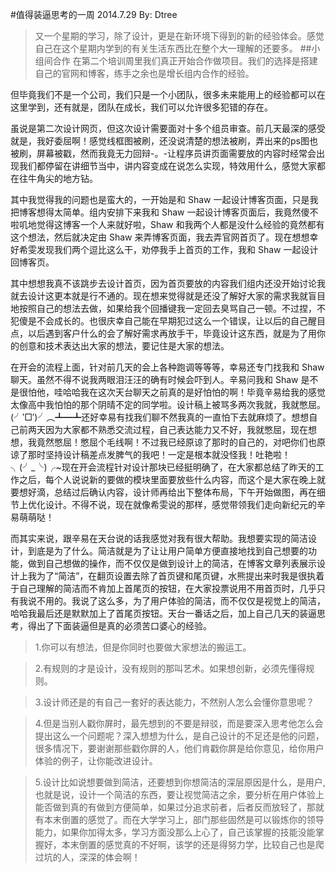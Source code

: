 #值得装逼思考的一周 
                                    2014.7.29        By: Dtree
>又一个星期的学习，除了设计，更是在新环境下得到的新的经验体会。感觉自己在这个星期内学到的有关生活东西比在整个大一理解的还要多。
##小组间合作
在第二个培训周里我们真正开始合作做项目。我们的选择是搭建自己的官网和博客，练手之余也是增长组内合作的经验。

但毕竟我们不是一个公司，我们只是一个小团队，很多未来能用上的经验都可以在这里学到，还有就是，团队在成长，我们可以允许很多犯错的存在。

虽说是第二次设计网页，但这次设计需要面对十多个组员审查。前几天最深的感受就是，我好委屈啊！感觉线框图被刷，还没说清楚的想法被刷，弄出来的ps图也被刷，屏幕被戳，然而我竟无力回辩-。-让程序员讲页面需要放的内容时经常会出现我们都停留在讲细节当中，讲内容变成在说怎么实现，特效用什么，感觉大家都在往牛角尖的地方钻。

其中我觉得我的问题也是蛮大的，一开始是和 Shaw 一起设计博客页面，只是我把博客想得太简单。组内安排下来我和 Shaw 一起设计博客页面后，我竟然傻不啦叽地觉得这博客一个人来就好啦，Shaw 和我两个人都是没什么经验的竟然都有这个想法，然后就决定由 Shaw 来弄博客页面，我去弄官网首页了。现在想想幸好希雯发现我们两个逗比这么干，劝停我手上首页的工作，我和 Shaw 一起设计回博客页。

其中想想我真不该跳步去设计首页，因为首页要放的内容我们组内还没开始讨论我就去设计这更本就是行不通的。现在想来觉得就是还没了解好大家的需求我就盲目地按照自己的想法去做，如果给我个回播键我一定回去臭骂自己一顿。不过捏，不犯傻是不会成长的。也很庆幸自己能在早期犯过这么一个错误，让以后的自己醒目点，以后遇到客户什么的会了解好需求再放手干，毕竟设计这东西，就是为了用你的创意和技术表达出大家的想法，要记住是大家的想法。

在开会的流程上面，针对前几天的会上各种跑调等等等，幸易还专门找我和 Shaw 聊天。虽然不得不说我两眼泪汪汪的确有时候会吓到人。辛易问我和 Shaw 是不是很怕他，哇哈哈我在这次天台聊天之前真的是好怕怕的啊！毕竟辛易给我的感觉太像高中我怕怕的那个阴晴不定的同学啦。设计稿上被骂多两次我就，我就憋屈。(╯‵□′)╯︵┻━┻还好幸易有找我们聊不然我真的一直怕下去就麻烦了。想想自己前两天因为大家都不熟悉交流过程，自己表达能力又不好，我就憋屈，现在想想，我竟然憋屈！憋屈个毛线啊！不过我已经原谅了那时的自己的，对吧你们也原谅了那时坚持设计稿差点发脾气的我吧！一定是根本就没怪我！吐艳啦！╮(╯_╰)╭~现在开会流程针对设计那块已经挺明确了，在大家都总结了昨天的工作之后，每个人说说新的要做的模块里面要放些什么内容，而这个是大家在晚上就要想好滴，总结过后确认内容，设计师再给出下整体布局，下午开始做图，再在细节上优化设计。不得不说，现在就像希雯说的那样，感觉带领我们走向新纪元的辛易萌萌哒！

而其实来说，跟辛易在天台说的话我感觉对我有很大帮助。我想要实现的简洁设计，到底是为了什么。简洁就是为了让让用户简单方便直接地找到自己想要的功能，做到自己想做的操作，而不仅仅是做到设计上的简洁，在博客文章列表展示设计上我为了“简洁”，在翻页设置去除了首页键和尾页键，水熊提出来时我是很执着于自己理解的简洁而不肯加上首尾页的按钮，在大家投票说用不用首页时，几乎只有我说不用的。我说了这么多，为了用户体验的简洁，而不仅仅是视觉上的简洁，哈哈我最后还是默默加上了首尾页按钮。天台一番话之后，加上自己几天的装逼思考，得出了下面装逼但是真的必须苦口婆心的经验。
>1.你可以有想法，但是你同时也要做大家想法的搬运工。              

>2.有规则的才是设计，没有规则的那叫艺术。如果想创新，必须先懂得规则。

>3.设计师还是的有自己一套好的表达能力，不然别人怎么会懂你意思呢？
 
>4.但是当别人戳你屏时，最先想到的不要是辩驳，而是要深入思考他怎么会提出这么一个问题呢？深入想想为什么，是自己设计的不足还是他的问题，很多情况下，要谢谢那些戳你屏的人，他们肯戳你屏是给你意见，给你用户体验的例子，让你能改进设计。

>5.设计比如说想要做到简洁，还要想到你想简洁的深层原因是什么，是用户,也就是说，设计一个简洁的东西，要让视觉简洁之余，要分析在用户体验上能否做到真的有做到方便简单，如果过分追求前者，后者反而放轻了，那就有本末倒置的感觉了。而在大学学习上，部门那些固然是可以锻炼你的领导能力，如果你加得太多，学习方面没那么上心了，自己该掌握的技能没能掌握好，本末倒置的感觉真的不好啊，该学的还是得努力学，比较自己也是爬过坑的人，深深的体会啊！

